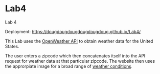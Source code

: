 # Lab4
Lab 4

Deployment: https://dougdougdougdougdougdoug.github.io/Lab4/

This Lab uses the [OpenWeather API](https://openweathermap.org) to obtain weather data for the United States.

The user enters a zipcode which then concatenates itself into the API request for weather data at that particular zipcode. 
The website then uses the approrpiate image for a broad range of [weather conditions](https://openweathermap.org/weather-conditions).
